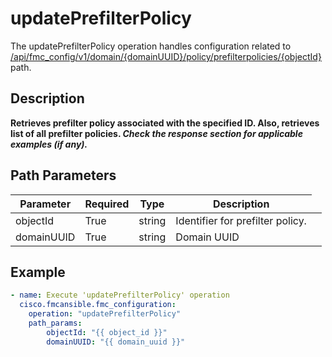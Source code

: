# updatePrefilterPolicy

The updatePrefilterPolicy operation handles configuration related to [/api/fmc_config/v1/domain/{domainUUID}/policy/prefilterpolicies/{objectId}](/paths//api/fmc_config/v1/domain/{domain_uuid}/policy/prefilterpolicies/{object_id}.md) path.&nbsp;
## Description
**Retrieves prefilter policy associated with the specified ID. Also, retrieves list of all prefilter policies. _Check the response section for applicable examples (if any)._**

## Path Parameters
| Parameter | Required | Type | Description |
| --------- | -------- | ---- | ----------- |
| objectId | True | string <td colspan=3> Identifier for prefilter policy. |
| domainUUID | True | string <td colspan=3> Domain UUID |

## Example
```yaml
- name: Execute 'updatePrefilterPolicy' operation
  cisco.fmcansible.fmc_configuration:
    operation: "updatePrefilterPolicy"
    path_params:
        objectId: "{{ object_id }}"
        domainUUID: "{{ domain_uuid }}"

```